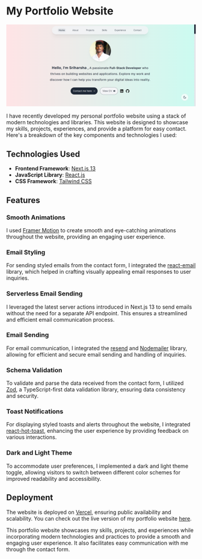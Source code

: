 # My Portfolio Website

![Portfolio Screenshot](/public/portfolio-website-thumbnail.png)

I have recently developed my personal portfolio website using a stack of modern technologies and libraries. This website is designed to showcase my skills, projects, experiences, and provide a platform for easy contact. Here's a breakdown of the key components and technologies I used:

## Technologies Used

- **Frontend Framework**: [Next.js 13](https://nextjs.org/)
- **JavaScript Library**: [React.js](https://reactjs.org/)
- **CSS Framework**: [Tailwind CSS](https://tailwindcss.com/)

## Features

### Smooth Animations

I used [Framer Motion](https://www.framer.com/motion/) to create smooth and eye-catching animations throughout the website, providing an engaging user experience.

### Email Styling

For sending styled emails from the contact form, I integrated the [react-email](https://www.npmjs.com/package/react-email) library, which helped in crafting visually appealing email responses to user inquiries.

### Serverless Email Sending

I leveraged the latest server actions introduced in Next.js 13 to send emails without the need for a separate API endpoint. This ensures a streamlined and efficient email communication process.

### Email Sending

For email communication, I integrated the [resend](https://resend.com/) and [Nodemailer](https://nodemailer.com/) library, allowing for efficient and secure email sending and handling of inquiries.

### Schema Validation

To validate and parse the data received from the contact form, I utilized [Zod](https://github.com/colinhacks/zod), a TypeScript-first data validation library, ensuring data consistency and security.

### Toast Notifications

For displaying styled toasts and alerts throughout the website, I integrated [react-hot-toast](https://react-hot-toast.com/), enhancing the user experience by providing feedback on various interactions.

### Dark and Light Theme

To accommodate user preferences, I implemented a dark and light theme toggle, allowing visitors to switch between different color schemes for improved readability and accessibility.

## Deployment

The website is deployed on [Vercel](https://vercel.com/), ensuring public availability and scalability. You can check out the live version of my portfolio website [here]("https://sriharsha.vercel.app/).

This portfolio website showcases my skills, projects, and experiences while incorporating modern technologies and practices to provide a smooth and engaging user experience. It also facilitates easy communication with me through the contact form.

